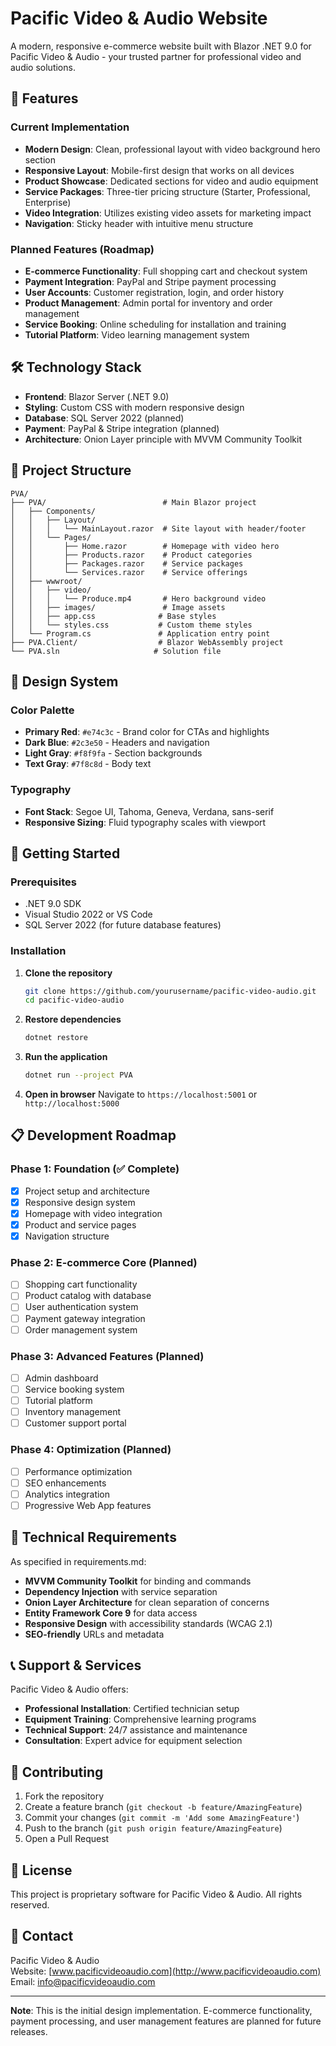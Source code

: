 # Pacific Video & Audio Website

A modern, responsive e-commerce website built with Blazor .NET 9.0 for Pacific Video & Audio - your trusted partner for professional video and audio solutions.

## 🚀 Features

### Current Implementation
- **Modern Design**: Clean, professional layout with video background hero section
- **Responsive Layout**: Mobile-first design that works on all devices
- **Product Showcase**: Dedicated sections for video and audio equipment
- **Service Packages**: Three-tier pricing structure (Starter, Professional, Enterprise)
- **Video Integration**: Utilizes existing video assets for marketing impact
- **Navigation**: Sticky header with intuitive menu structure

### Planned Features (Roadmap)
- **E-commerce Functionality**: Full shopping cart and checkout system
- **Payment Integration**: PayPal and Stripe payment processing
- **User Accounts**: Customer registration, login, and order history
- **Product Management**: Admin portal for inventory and order management
- **Service Booking**: Online scheduling for installation and training
- **Tutorial Platform**: Video learning management system

## 🛠️ Technology Stack

- **Frontend**: Blazor Server (.NET 9.0)
- **Styling**: Custom CSS with modern responsive design
- **Database**: SQL Server 2022 (planned)
- **Payment**: PayPal & Stripe integration (planned)
- **Architecture**: Onion Layer principle with MVVM Community Toolkit

## 📁 Project Structure

```
PVA/
├── PVA/                          # Main Blazor project
│   ├── Components/
│   │   ├── Layout/
│   │   │   └── MainLayout.razor  # Site layout with header/footer
│   │   └── Pages/
│   │       ├── Home.razor        # Homepage with video hero
│   │       ├── Products.razor    # Product categories
│   │       ├── Packages.razor    # Service packages
│   │       └── Services.razor    # Service offerings
│   ├── wwwroot/
│   │   ├── video/
│   │   │   └── Produce.mp4       # Hero background video
│   │   ├── images/               # Image assets
│   │   ├── app.css              # Base styles
│   │   └── styles.css           # Custom theme styles
│   └── Program.cs               # Application entry point
├── PVA.Client/                  # Blazor WebAssembly project
└── PVA.sln                     # Solution file
```

## 🎨 Design System

### Color Palette
- **Primary Red**: `#e74c3c` - Brand color for CTAs and highlights
- **Dark Blue**: `#2c3e50` - Headers and navigation
- **Light Gray**: `#f8f9fa` - Section backgrounds
- **Text Gray**: `#7f8c8d` - Body text

### Typography
- **Font Stack**: Segoe UI, Tahoma, Geneva, Verdana, sans-serif
- **Responsive Sizing**: Fluid typography scales with viewport

## 🚦 Getting Started

### Prerequisites
- .NET 9.0 SDK
- Visual Studio 2022 or VS Code
- SQL Server 2022 (for future database features)

### Installation

1. **Clone the repository**
   ```bash
   git clone https://github.com/yourusername/pacific-video-audio.git
   cd pacific-video-audio
   ```

2. **Restore dependencies**
   ```bash
   dotnet restore
   ```

3. **Run the application**
   ```bash
   dotnet run --project PVA
   ```

4. **Open in browser**
   Navigate to `https://localhost:5001` or `http://localhost:5000`

## 📋 Development Roadmap

### Phase 1: Foundation (✅ Complete)
- [x] Project setup and architecture
- [x] Responsive design system
- [x] Homepage with video integration
- [x] Product and service pages
- [x] Navigation structure

### Phase 2: E-commerce Core (Planned)
- [ ] Shopping cart functionality
- [ ] Product catalog with database
- [ ] User authentication system
- [ ] Payment gateway integration
- [ ] Order management system

### Phase 3: Advanced Features (Planned)
- [ ] Admin dashboard
- [ ] Service booking system
- [ ] Tutorial platform
- [ ] Inventory management
- [ ] Customer support portal

### Phase 4: Optimization (Planned)
- [ ] Performance optimization
- [ ] SEO enhancements
- [ ] Analytics integration
- [ ] Progressive Web App features

## 🧰 Technical Requirements

As specified in requirements.md:
- **MVVM Community Toolkit** for binding and commands
- **Dependency Injection** with service separation
- **Onion Layer Architecture** for clean separation of concerns
- **Entity Framework Core 9** for data access
- **Responsive Design** with accessibility standards (WCAG 2.1)
- **SEO-friendly** URLs and metadata

## 📞 Support & Services

Pacific Video & Audio offers:
- **Professional Installation**: Certified technician setup
- **Equipment Training**: Comprehensive learning programs
- **Technical Support**: 24/7 assistance and maintenance
- **Consultation**: Expert advice for equipment selection

## 🤝 Contributing

1. Fork the repository
2. Create a feature branch (`git checkout -b feature/AmazingFeature`)
3. Commit your changes (`git commit -m 'Add some AmazingFeature'`)
4. Push to the branch (`git push origin feature/AmazingFeature`)
5. Open a Pull Request

## 📄 License

This project is proprietary software for Pacific Video & Audio. All rights reserved.

## 📧 Contact

Pacific Video & Audio  
Website: [www.pacificvideoaudio.com](http://www.pacificvideoaudio.com)  
Email: info@pacificvideoaudio.com

---

**Note**: This is the initial design implementation. E-commerce functionality, payment processing, and user management features are planned for future releases.
